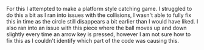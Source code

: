 For this I attempted to make a platform style catching game. I struggled to do this a bit as I ran into issues with the collisions, I wasn't able to fully fix this in time as the circle still disappears a bit earlier than I would have liked.
I also ran into an issue with this piece where the ball moves up and down slightly every time an arrow key is pressed, however I am not sure how to fix this as I couldn't identify which part of the code was causing this.